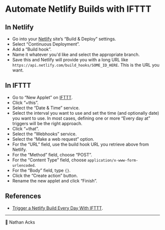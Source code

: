 # Automate Netlify Builds with IFTTT

## In Netlify

* Go into your [Netlify](https://app.netlify.com/) site’s “Build & Deploy” settings.
* Select “Continuous Deployment”.
* Add a “Build hook”.
* Name it whatever you'd like and select the appropriate branch.
* Save this and Netlify will provide you with a long URL like `https://api.netlify.com/build_hooks/SOME_ID_HERE`. This is the URL you want.

## In IFTTT

* Go to “New Applet” on [IFTTT](https://ifttt.com/).
* Click “+this”.
* Select the “Date & Time” service.
* Select the interval you want to use and set the time (and optionally date) you want to use. In most cases, defining one or more “Every day at” triggers will be the right approach.
* Click “+that”.
* Select the “Webhooks” service.
* Select the “Make a web request” option.
* For the “URL” field, use the build hook URL you retrieve above from Netlify.
* For the “Method” field, choose “POST”.
* For the “Content Type” field, choose `application/x-www-form-urlencoded`.
* For the “Body” field, type `{}`.
* Click the “Create action” button.
* Rename the new applet and click “Finish”.

## References

* [Trigger a Netlify Build Every Day With IFTTT](https://www.11ty.dev/docs/quicktips/netlify-ifttt/).

- - - -

<span aria-hidden="true">👤</span> Nathan Acks
